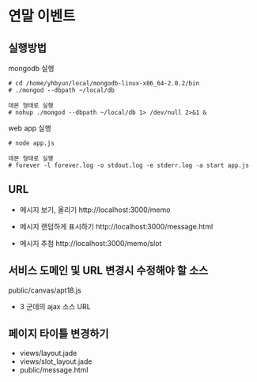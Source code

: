 # 연말 이벤트

## 실행방법

mongodb 실행

    # cd /home/yhbyun/local/mongodb-linux-x86_64-2.0.2/bin
    # ./mongod --dbpath ~/local/db

    데몬 형태로 실행 
    # nohup ./mongod --dbpath ~/local/db 1> /dev/null 2>&1 & 

web app 실행

    # node app.js

    데몬 형태로 실행
    # forever -l forever.log -o stdout.log -e stderr.log -a start app.js


## URL

- 메시지 보기, 올리기 
http://localhost:3000/memo

- 메시지 랜덤하게 표시하기
http://localhost:3000/message.html

- 메시지  추첨
http://localhost:3000/memo/slot


## 서비스 도메인 및 URL 변경시 수정해야 할 소스

public/canvas/apt18.js

- 3 군데의 ajax 소스 URL

## 페이지 타이틀 변경하기

- views/layout.jade
- views/slot_layout.jade
- public/message.html


